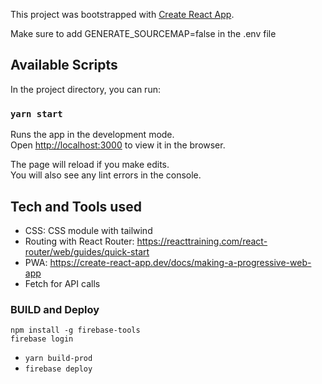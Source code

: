 This project was bootstrapped with [Create React App](https://github.com/facebook/create-react-app).

Make sure to add GENERATE_SOURCEMAP=false in the .env file

## Available Scripts

In the project directory, you can run:

### `yarn start`

Runs the app in the development mode.<br />
Open [http://localhost:3000](http://localhost:3000) to view it in the browser.

The page will reload if you make edits.<br />
You will also see any lint errors in the console.

## Tech and Tools used

- CSS: CSS module with tailwind
- Routing with React Router: https://reacttraining.com/react-router/web/guides/quick-start
- PWA: https://create-react-app.dev/docs/making-a-progressive-web-app
- Fetch for API calls

### BUILD and Deploy

```
npm install -g firebase-tools
firebase login

```

- `yarn build-prod`
- `firebase deploy`
